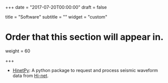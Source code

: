 +++
date = "2017-07-20T00:00:00"
draft = false

title = "Software"
subtitle = ""
widget = "custom"

# Order that this section will appear in.
weight = 60

+++

- [HinetPy](https://seisman.github.io/HinetPy/): A python package to request and process seismic waveform data from [Hi-net](http://www.hinet.bosai.go.jp/).
